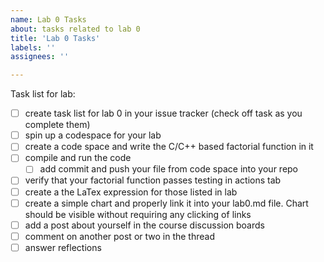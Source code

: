```yaml
---
name: Lab 0 Tasks
about: tasks related to lab 0
title: 'Lab 0 Tasks'
labels: ''
assignees: ''

---
```



Task list for lab:

- [ ] create task list for lab 0 in your issue tracker (check off task as you complete them)
- [ ] spin up a codespace for your lab
- [ ] create a code space and write the C/C++ based factorial function in it
- [ ] compile and run the code
	- [ ] add commit and push your file from code space into your repo
- [ ] verify that your factorial function passes testing in actions tab
- [ ] create a the LaTex expression for those listed in lab
- [ ] create a simple chart and properly link it into your lab0.md file.  Chart should be visible without requiring any clicking of links
- [ ] add a post about yourself in the course discussion boards
- [ ] comment on another post or two in the thread
- [ ] answer reflections